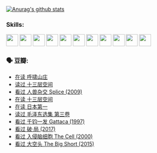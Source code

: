 
[![Anurag's github stats](https://github-readme-stats.vercel.app/api?username=w940853815)](https://github.com/anuraghazra/github-readme-stats)

### Skills:

<code><img height="32" src="https://cdn.jsdelivr.net/npm/simple-icons@v5/icons/python.svg"></code>
<code><img height="32" src="https://cdn.jsdelivr.net/npm/simple-icons@v5/icons/javascript.svg"></code>
<code><img height="32" src="https://cdn.jsdelivr.net/npm/simple-icons@v5/icons/django.svg"></code>
<code><img height="32" src="https://cdn.jsdelivr.net/npm/simple-icons@v5/icons/flask.svg"></code>
<code><img height="32" src="https://cdn.jsdelivr.net/npm/simple-icons@v5/icons/vuetify.svg"></code>
<code><img height="32" src="https://cdn.jsdelivr.net/npm/simple-icons@v5/icons/git.svg"></code>
<code><img height="32" src="https://cdn.jsdelivr.net/npm/simple-icons@v5/icons/docker.svg"></code>
<code><img height="32" src="https://cdn.jsdelivr.net/npm/simple-icons@v5/icons/postgresql.svg"></code>
<code><img height="32" src="https://cdn.jsdelivr.net/npm/simple-icons@v5/icons/elasticsearch.svg"></code>
<code><img height="32" src="https://cdn.jsdelivr.net/npm/simple-icons@v5/icons/macos.svg"></code>
<code><img height="32" src="https://cdn.jsdelivr.net/npm/simple-icons@v5/icons/linux.svg"></code>

### 🗣 豆瓣:

<!-- DOUBAN-ACTIVITIES:START -->
- [在读 呼啸山庄](https://www.douban.com/people/136069238/status/3701626992/?_i=40801870)
- [读过 十三层空间](https://www.douban.com/people/136069238/status/3700755247/?_i=40801870)
- [看过 人兽杂交 Splice‎ (2009)](https://www.douban.com/people/136069238/status/3700243036/?_i=40801870)
- [在读 十三层空间](https://www.douban.com/people/136069238/status/3695060207/?_i=40801870)
- [在读 日本第一](https://www.douban.com/people/136069238/status/3694074189/?_i=40801870)
- [读过 毛泽东选集 第三卷](https://www.douban.com/people/136069238/status/3693765677/?_i=40801870)
- [看过 千钧一发 Gattaca‎ (1997)](https://www.douban.com/people/136069238/status/3693596409/?_i=40801870)
- [看过 破·局‎ (2017)](https://www.douban.com/people/136069238/status/3692455583/?_i=40801870)
- [看过 入侵脑细胞 The Cell‎ (2000)](https://www.douban.com/people/136069238/status/3685689445/?_i=40801871)
- [看过 大空头 The Big Short‎ (2015)](https://www.douban.com/people/136069238/status/3684552601/?_i=40801871)
<!-- DOUBAN-ACTIVITIES:END -->
<!--
**w940853815/w940853815** is a ✨ _special_ ✨ repository because its `README.md` (this file) appears on your GitHub profile.

Here are some ideas to get you started:

- 🔭 I’m currently working on ...
- 🌱 I’m currently learning ...
- 👯 I’m looking to collaborate on ...
- 🤔 I’m looking for help with ...
- 💬 Ask me about ...
- 📫 How to reach me: ...
- 😄 Pronouns: ...
- ⚡ Fun fact: ...
-->
